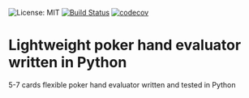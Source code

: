 ![License: MIT](https://img.shields.io/badge/License-MIT-yellow.svg)  [![Build Status](https://travis-ci.org/JBielan/py_ev.svg?branch=master)](https://travis-ci.org/JBielan/py_ev) [![codecov](https://codecov.io/gh/JBielan/py_ev/branch/master/graph/badge.svg)](https://codecov.io/gh/JBielan/py_ev)

# Lightweight poker hand evaluator written in Python
5-7 cards flexible poker hand evaluator written and tested in Python
